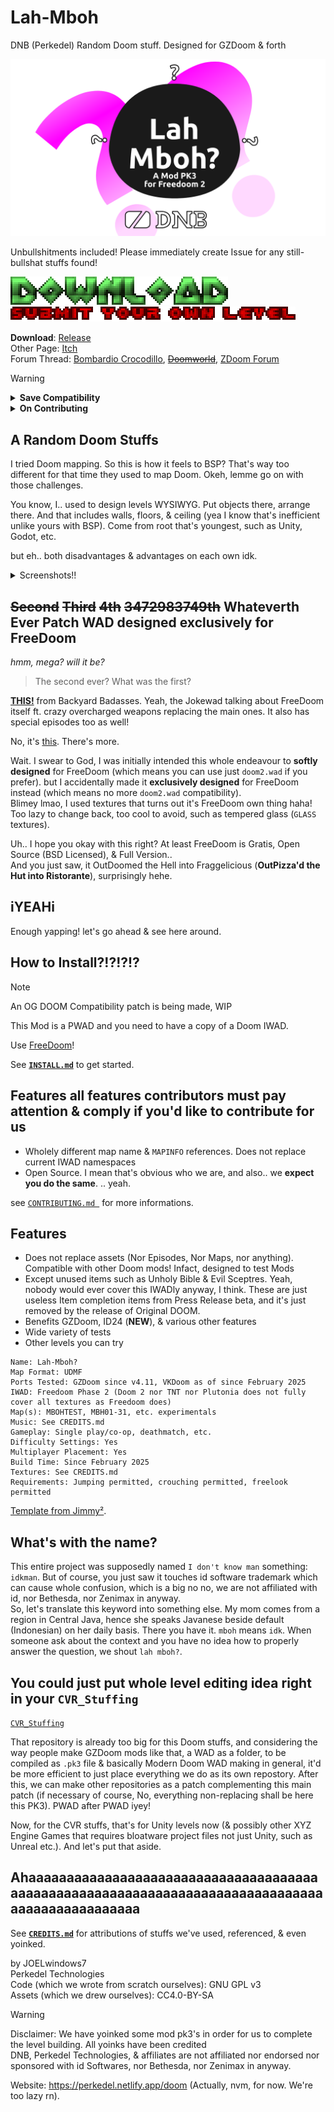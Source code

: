 # Lah-Mboh
 DNB (Perkedel) Random Doom stuff. Designed for GZDoom & forth
 
![Cover](/graphics/ForumCover.png)

Unbullshitments included! Please immediately create Issue for any still-bullshat stuffs found!

[![Download Page](/graphics/Generated/Eevee-DoomTextGen/freedoom-big-download.png)](INSTALL.md)  
[![Submit your own level](/graphics/Generated/Eevee-DoomTextGen/doom-small-submit-your-own-level.png)](CONTRIBUTING.md)

**Download**: [Release](https://github.com/Perkedel/Lah-Mboh/releases)  
Other Page: [Itch](https://joelwindows7.itch.io/lah-mboh)  
Forum Thread: [Bombardio Crocodillo](https://doomer.boards.net/thread/3940/lah-mboh-test-megawads), ~~[Doomworld](https://www.doomworld.com/forum/topic/151743-gzdoom-zscript-lah-mboh-test-map-megawads/)~~, [ZDoom Forum](https://forum.zdoom.org/viewtopic.php?t=80264)

> [!WARNING]
> <details>
> <summary><b>Save Compatibility</b></summary>  
> Due to the way DOOM engine was designed, even with GZDoom and & derivatives, <b>it is no longer recommended to load & forget this Mod PK7, if you are playing a Gigawad (Giant Megawad) that tracks your level completition.</b>  
> 
> This is because we may add or collapse the amount of ACS loaded, and difference in these numbers will affect the compatibility.
>
> Yeah, as always, backup your precious saves!! Copy paste those saves multiple times, so you can disect another copy to make it compatible again.
> </details> 
>
> <details>
> <summary><b>On Contributing</b></summary>  
> SFW ONLY! This repo can contain everything including: 
> 
> - swearings
> - insults
> - Germany chancelor & symbols
> - Number of beast
> - goriest of gores guro
> - concealed & semi concealed jiggling elements (see gacha games likes from Hoyoverse, especially Zenless Zone Zero)
> - furry
> - reproductive part jokes 
> - etc.
> 
> but **NOT**:
> 
> - actual pornography
> - derogatory N-words.  
> If you wish to add actual pornography, contribute & use to our NSFW PWAD `LINK_PLS` there instead!  
> It has been found that younglings (which are not our audience target at all) somehow able to access Doom in first place, when the game is intended for grownups (mature) audiences.
> Call your parents now. You're not supposed to be here! Play Chex Quest, FreeDoom Scoops, or.. 
> no, I can't tell you to watch Cocomelon, ew!! ... crap! idk what's there anymore, coz I'm no longer in that section.
> .  
> Also no. Not even derogatory N-words will be found in our NSFW extension PWADs. Very obvious reasons. 
> That'll be once another one, unsauced but same Gitlab idk. (read small note in [`CONTRIBUTING.md`](CONTRIBUTING.md))
> </details>

## A Random Doom Stuffs

I tried Doom mapping. So this is how it feels to BSP? That's way too different for that time they used to map Doom. Okeh, lemme go on with those challenges.

You know, I.. used to design levels WYSIWYG. 
Put objects there, arrange there. And that includes walls, floors, & 
ceiling (yea I know that's inefficient unlike yours with BSP). Come from root that's youngest, such as Unity, Godot, etc.

but eh.. both disadvantages & advantages on each own idk.

<details>
<summary>Screenshots!!</summary>

![item variety](/src/screenshot/itemvarietytest.png)  
![enemy tester](/src/screenshot/enemytester.png)  
![boss brain](/src/screenshot/ohnobossbrain.png)  
![knockoff](/src/screenshot/pove1m1knockoff.png)  
![shooting range](/src/screenshot/shootingrangefrombehind.png)  

</details>

## ~~Second~~ ~~Third~~ ~~4th~~ ~~3472983749th~~ Whateverth Ever Patch WAD designed exclusively for FreeDoom

*hmm, mega? will it be?*

> The second ever? What was the first?

[**THIS!**](https://www.moddb.com/mods/freedoom-badss-editionmappack) from Backyard Badasses. 
Yeah, the Jokewad talking about FreeDoom itself ft. crazy overcharged weapons replacing the main ones. 
It also has special episodes too as well!

No, it's [this](https://www.moddb.com/addons/freedoom-phase-2-freedom-on-earth1). There's more.

Wait. I swear to God, I was initially intended this whole endeavour to **softly designed** for FreeDoom (which means you can use just `doom2.wad` if you prefer). 
but I accidentally made it **exclusively designed** for FreeDoom instead (which means no more `doom2.wad` compatibility).  
Blimey lmao, I used textures that turns out it's FreeDoom own thing haha! Too lazy to change back, too cool to avoid, such as tempered glass (`GLASS` textures).

Uh.. I hope you okay with this right? At least FreeDoom is Gratis, Open Source (BSD Licensed), & Full Version..  
And you just saw, it OutDoomed the Hell into Fraggelicious (**OutPizza'd the Hut into Ristorante**), surprisingly hehe.

## iYEAHi

Enough yapping! let's go ahead & see here around.

## How to Install?!?!?!?

> [!NOTE]
> An OG DOOM Compatibility patch is being made, WIP 

This Mod is a PWAD and you need to have a copy of a Doom IWAD.

Use [FreeDoom](https://freedoom.github.io/)!

See [**`INSTALL.md`**](INSTALL.md) to get started.

## Features all features contributors must pay attention & comply if you'd like to contribute for us

- Wholely different map name & `MAPINFO` references. Does not replace current IWAD namespaces
- Open Source. I mean that's obvious who we are, and also.. we **expect you do the same**. .. yeah.

see [`CONTRIBUTING.md `](/CONTRIBUTING.md) for more informations.

## Features

- Does not replace assets (Nor Episodes, Nor Maps, nor anything). Compatible with other Doom mods! Infact, designed to test Mods
 - Except unused items such as Unholy Bible & Evil Sceptres. Yeah, nobody would ever cover this IWADly anyway, I think. These are just useless Item completion items from Press Release beta, and it's just removed by the release of Original DOOM.
- Benefits GZDoom, ID24 (**NEW**), & various other features
- Wide variety of tests
- Other levels you can try

```
Name: Lah-Mboh?
Map Format: UDMF
Ports Tested: GZDoom since v4.11, VKDoom as of since February 2025
IWAD: Freedoom Phase 2 (Doom 2 nor TNT nor Plutonia does not fully cover all textures as Freedoom does)
Map(s): MBOHTEST, MBH01-31, etc. experimentals
Music: See CREDITS.md
Gameplay: Single play/co-op, deathmatch, etc.
Difficulty Settings: Yes
Multiplayer Placement: Yes
Build Time: Since February 2025
Textures: See CREDITS.md
Requirements: Jumping permitted, crouching permitted, freelook permitted
```
[Template from Jimmy²](https://www.doomworld.com/forum/post/1782450).

## What's with the name?

This entire project was supposedly named `I don't know man` something: `idkman`. But of course, you just saw it touches id software 
trademark which can cause whole confusion, which is a big no no, we are not affiliated with id, nor Bethesda, nor Zenimax in anyway.  
So, let's translate this keyword into something else. 
My mom comes from a region in Central Java, hence she speaks Javanese beside default (Indonesian) on her daily basis. 
There you have it. `mboh` means `idk`. When someone ask about the context and you have no idea how to properly answer the question, we shout `lah mboh?`.

## You could just put whole level editing idea right in your `CVR_Stuffing`
[`CVR_Stuffing`](https://github.com/Perkedel/CVR_Stuffing)

That repository is already too big for this Doom stuffs, and considering the way people make GZDoom mods like that, a WAD as a folder, to be compiled as `.pk3` file & 
basically Modern Doom WAD making in general, it'd be more efficient to just place everything we do as its own repostory. 
After this, we can make other repositories as a patch complementing this main patch (if necessary of course, No, everything non-replacing shall be here this PK3). PWAD after PWAD iyey!

Now, for the CVR stuffs, that's for Unity levels now (& possibly other XYZ Engine Games that requires bloatware project files not just Unity, such as Unreal etc.). And let's put that aside.

## Ahaaaaaaaaaaaaaaaaaaaaaaaaaaaaaaaaaaaaaaaaaaaaaaaaaaaaaaaaaaaaaaaaaaaaaaaaaaaaaaaaaaaaaaaaaaaaaaaa

See [**`CREDITS.md`**](CREDITS.md) for attributions of stuffs we've used, referenced, & even yoinked.

by JOELwindows7  
Perkedel Technologies  
Code (which we wrote from scratch ourselves): GNU GPL v3  
Assets (which we drew ourselves): CC4.0-BY-SA

> [!WARNING]
> Disclaimer: We have yoinked some mod pk3's in order for us to complete the level building. All yoinks have been credited  
> DNB, Perkedel Technologies, & affiliates are not affiliated nor endorsed nor sponsored with id Softwares, nor Bethesda, nor Zenimax in anyway.

Website: https://perkedel.netlify.app/doom (Actually, nvm, for now. We're too lazy rn).